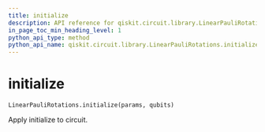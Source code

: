 ```yaml
---
title: initialize
description: API reference for qiskit.circuit.library.LinearPauliRotations.initialize
in_page_toc_min_heading_level: 1
python_api_type: method
python_api_name: qiskit.circuit.library.LinearPauliRotations.initialize
---
```


# initialize

<span id="qiskit.circuit.library.LinearPauliRotations.initialize" />

`LinearPauliRotations.initialize(params, qubits)`

Apply initialize to circuit.

